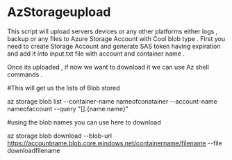 # AzStorageupload

This script  will upload servers devices or any other platforms either logs , backup  or any files to Azure Storage Account with Cool blob type .
First you need to create Storage Account and generate SAS token having expiration and add it into input.txt file with account and container name .

Once its uploaded , if now we want to download it we can use Az shell commands .

#This will get us the lists of Blob stored

az storage blob list --container-name nameofconatainer --account-name nameofaccount --query "[].{name:name}"

#using the blob names you can use here to download 

az storage blob download --blob-url https://accountname.blob.core.windows.net/containername/filename --file downloadfilename


